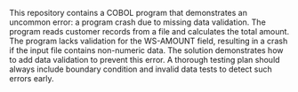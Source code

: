 This repository contains a COBOL program that demonstrates an uncommon error: a program crash due to missing data validation. The program reads customer records from a file and calculates the total amount. The program lacks validation for the WS-AMOUNT field, resulting in a crash if the input file contains non-numeric data.  The solution demonstrates how to add data validation to prevent this error.  A thorough testing plan should always include boundary condition and invalid data tests to detect such errors early.